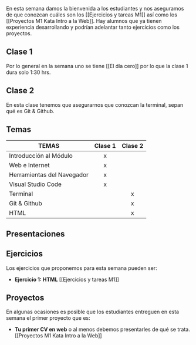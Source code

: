 En esta semana damos la bienvenida a los estudiantes y nos aseguramos de que conozcan cuáles son los [[Ejercicios y tareas M1]] así como los [[Proyectos M1 Kata Intro a la Web]].
Hay alumnos que ya tienen experiencia desarrollando y podrían adelantar tanto ejercicios como los proyectos.
## Clase 1
Por lo general en la semana uno se tiene [[El día cero]] por lo que la clase 1 dura solo 1:30 hrs. 
## Clase 2
En esta clase tenemos que asegurarnos que conozcan la terminal, sepan qué es Git & Github. 
## Temas

|TEMAS   | Clase 1| Clase 2|
|---|:---:|:---:|
|Introducción al Módulo|x||
|Web e Internet|x||
|Herramientas del Navegador|x||
|Visual Studio Code|x||
|Terminal||x|
|Git & Github||x|
|HTML||x|

## Presentaciones

## Ejercicios
Los ejercicios que proponemos para esta semana pueden ser:
- **Ejercicio 1: HTML**
[[Ejercicios y tareas M1]]
## Proyectos
En algunas ocasiones es posible que los estudiantes entreguen en esta semana el primer proyecto que es: 
- **Tu primer CV en web** o al menos debemos presentarles de qué se trata.
[[Proyectos M1 Kata Intro a la Web]]

